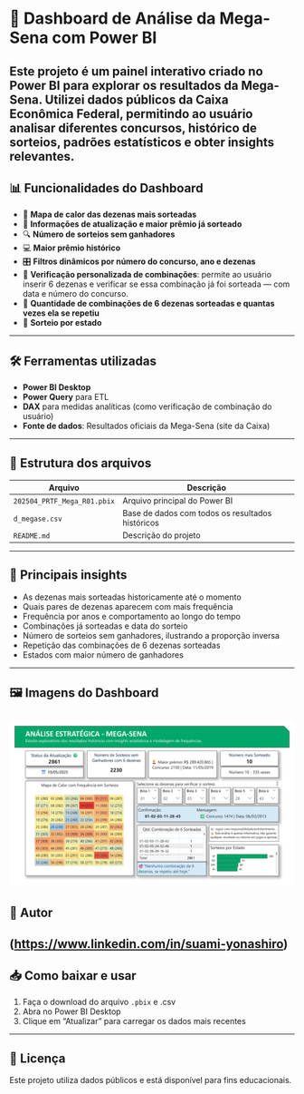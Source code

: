# 🎯 Dashboard de Análise da Mega-Sena com Power BI

Este projeto é um painel interativo criado no Power BI para explorar os resultados da Mega-Sena.
Utilizei dados públicos da Caixa Econômica Federal, permitindo ao usuário analisar diferentes concursos, histórico de sorteios, padrões estatísticos e obter insights relevantes.
---

## 📊 Funcionalidades do Dashboard

- 🔢 **Mapa de calor das dezenas mais sorteadas**
- 📅 **Informações de atualização e maior prêmio já sorteado**
- 🔍 **Número de sorteios sem ganhadores**
- 💻 **Maior prêmio histórico**
- 🎛️ **Filtros dinâmicos por número do concurso, ano e dezenas**
- 🎯 **Verificação personalizada de combinações**: permite ao usuário inserir 6 dezenas e verificar se essa combinação já foi sorteada — com data e número do concurso.
- 🧮 **Quantidade de combinações de 6 dezenas sorteadas e quantas vezes ela se repetiu**
- 📌 **Sorteio por estado**
---

## 🛠️ Ferramentas utilizadas

- **Power BI Desktop**
- **Power Query** para ETL
- **DAX** para medidas analíticas (como verificação de combinação do usuário)
- **Fonte de dados**: Resultados oficiais da Mega-Sena (site da Caixa)
---

## 📁 Estrutura dos arquivos

| Arquivo | Descrição |
|--------|-----------|
| `202504_PRTF_Mega_R01.pbix` | Arquivo principal do Power BI |
| `d_megase.csv` | Base de dados com todos os resultados históricos |
| `README.md` | Descrição do projeto |
---

## 🧠 Principais insights

- As dezenas mais sorteadas historicamente até o momento
- Quais pares de dezenas aparecem com mais frequência
- Frequência por anos e comportamento ao longo do tempo
- Combinações já sorteadas e data do sorteio
- Número de sorteios sem ganhadores, ilustrando a proporção inversa
- Repetição das combinações de 6 dezenas sorteadas
- Estados com maior número de ganhadores
---

## 🖼️ Imagens do Dashboard

![Dashboard](dashboard-megasena.jpg)
---

## 📌 Autor

(https://www.linkedin.com/in/suami-yonashiro)
---

## 📥 Como baixar e usar

1. Faça o download do arquivo `.pbix` e .csv
2. Abra no Power BI Desktop
3. Clique em “Atualizar” para carregar os dados mais recentes
---

## 📜 Licença

Este projeto utiliza dados públicos e está disponível para fins educacionais.
